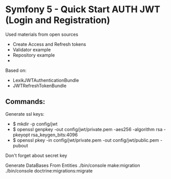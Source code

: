 # Symfony 5 - Quick Start AUTH JWT (Login and Registration)
Used materials from open sources

- Create Access and Refresh tokens
- Validator example
- Repository example
- 

Based on: 
 - LexikJWTAuthenticationBundle
 - JWTRefreshTokenBundle

## Commands:
Generate ssl keys:
 - $ mkdir -p config/jwt
 - $ openssl genpkey -out config/jwt/private.pem -aes256 -algorithm rsa -pkeyopt rsa_keygen_bits:4096
 - $ openssl pkey -in config/jwt/private.pem -out config/jwt/public.pem -pubout
 
Don't forget about secret key

Generate DataBases From Entities
./bin/console make:migration
./bin/console doctrine:migrations:migrate

